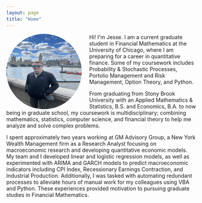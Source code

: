 ```yaml
---
layout: page
title: "Home"
---
```


<div style="float: left; margin-right: 20px; border-radius: 50%; overflow: hidden; width: 200px; height: 200px;">
  <img src="pro_pic.jpg" alt="Jesse Freitag" width="200" height="200" class="profile-picture">
</div>

Hi! I'm Jesse. I am a current graduate student in Financial Mathematics at the University of Chicago, where I am preparing for a career in quantitative finance. Some of my coursework includes Probability & Stochastic Processes, Portolio Management and Risk Management, Option Theory, and Python.

From graduating from Stony Brook University with an Applied Mathematics & Statistics, B.S. and Economics, B.A. to now being in graduate school, my coursework is multidisciplinary; combining mathematics, statistics, computer science, and financial theory to help me analyze and solve complex problems.

I spent approximately two years working at GM Advisory Group, a New York Wealth Management firm as a Research Analyst focusing on macroeconomic research and developing quantitative economic models. My team and I developed linear and logistic regression models, as well as experimented with ARIMA and GARCH models to predict macroeconomic indicators including CPI Index, Recessionary Earnings Contraction, and Industrial Production. Additionally, I was tasked with automating redundant processes to alleviate hours of manual work for my colleagues using VBA and Python. These experiences provided motivation to pursuing graduate studies in Financial Mathematics.
